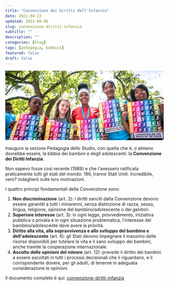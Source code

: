 ```yaml
---
title: "Convenzione dei Diritti dell'Infanzia"
date: 2021-04-23
updated: 2023-08-06
slug: convenzione-diritti-infanzia
subtitle: ""
description: ""
categories: [blog]
tags: [pedagogia, bambini]
featured: false
draft: false
---
```

![](../../../assets/img/post/2021/convenzione-bambini-featured.jpg)

Inauguro la sezione Pedagogia dello Studio, con quella che è, o almeno dovrebbe essere, la bibbia dei bambini e degli adolescenti: la **Convenzione dei Diritti Infanzia**.

Non sapevo fosse così recente (1989) e che l'avessero ratificata praticamente tutti gli stati del mondo: 196, tranne Stati Uniti. Incredibile, vero? indagherò sulle loro motivazioni.

I quattro principi fondamentali della Convenzione sono:

1. **Non discriminazione** (art. 2): i diritti sanciti dalla Convenzione devono essere garantiti a tutti i minorenni, senza distinzione di razza, sesso, lingua, religione, opinione del bambino/adolescente o dei genitori. 
2. **Superiore interesse** (art. 3): in ogni legge, provvedimento, iniziativa pubblica o privata e in ogni situazione problematica, l'interesse del bambino/adolescente deve avere la priorità. 
3. **Diritto alla vita, alla sopravvivenza e allo sviluppo del bambino e dell'adolescente** (art. 6): gli Stati devono impegnare il massimo delle risorse disponibili per tutelare la vita e il sano sviluppo dei bambini, anche tramite la cooperazione internazionale. 
4. **Ascolto delle opinioni del minore** (art. 12): prevede il diritto dei bambini a essere ascoltati in tutti i processi decisionali che li riguardano, e il corrispondente dovere, per gli adulti, di tenerne in adeguata considerazione le opinioni.

Il documento completo è qui: [convenzione-diritti-infanzia](https://2042ed.org/notes/biblioteca/convenzione-diritti-infanzia/)
